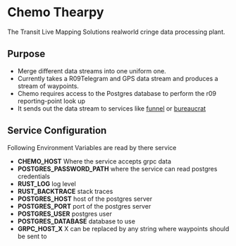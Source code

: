 # Chemo Thearpy

The Transit Live Mapping Solutions realworld cringe data processing plant.

## Purpose 

- Merge different data streams into one uniform one.
- Currently takes a R09Telegram and GPS data stream and produces a stream of waypoints.
- Chemo requires access to the Postgres database to perform the r09 reporting-point look up
- It sends out the data stream to services like [funnel](https://github.com/tlm-solutions/funnel) or [bureaucrat](https://github.com/tlm-solutions/bureaucrat)

## Service Configuration

Following Environment Variables are read by there service

- **CHEMO_HOST** Where the service accepts grpc data
- **POSTGRES_PASSWORD_PATH** where the service can read postgres credentials
- **RUST_LOG** log level
- **RUST_BACKTRACE** stack traces
- **POSTGRES_HOST** host of the postgres server
- **POSTGRES_PORT** port of the postgres server
- **POSTGRES_USER** postgres user
- **POSTGRES_DATABASE** database to use
- **GRPC_HOST_X** X can be replaced by any string where waypoints should be sent to

